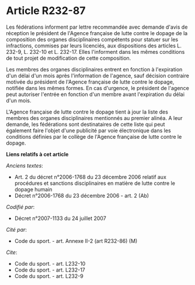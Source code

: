 # Article R232-87

Les fédérations informent par lettre recommandée avec demande d'avis de réception le président de l'Agence française de lutte
contre le dopage de la composition des organes disciplinaires compétents pour statuer sur les infractions, commises par leurs
licenciés, aux dispositions des articles L. 232-9, L. 232-10 et L. 232-17. Elles l'informent dans les mêmes conditions de
tout projet de modification de cette composition.

Les membres des organes disciplinaires entrent en fonction à l'expiration d'un délai d'un mois après l'information de
l'agence, sauf décision contraire motivée du président de l'Agence française de lutte contre le dopage, notifiée dans les
mêmes formes. En cas d'urgence, le président de l'agence peut autoriser l'entrée en fonction d'un membre avant l'expiration
du délai d'un mois.

L'Agence française de lutte contre le dopage tient à jour la liste des membres des organes disciplinaires mentionnés au
premier alinéa. A leur demande, les fédérations sont destinataires de cette liste qui peut également faire l'objet d'une
publicité par voie électronique dans les conditions définies par le collège de l'Agence française de lutte contre le dopage.

**Liens relatifs à cet article**

_Anciens textes_:

  - Art. 2 du décret n°2006-1768 du 23 décembre 2006 relatif aux procédures et sanctions disciplinaires en matière de lutte contre le dopage humain
  - Décret n°2006-1768 du 23 décembre 2006 - art. 2 (Ab)

_Codifié par_:

  - Décret n°2007-1133 du 24 juillet 2007

_Cité par_:

  - Code du sport. - art. Annexe II-2 (art R232-86) (M)

_Cite_:

  - Code du sport. - art. L232-10
  - Code du sport. - art. L232-17
  - Code du sport. - art. L232-9
